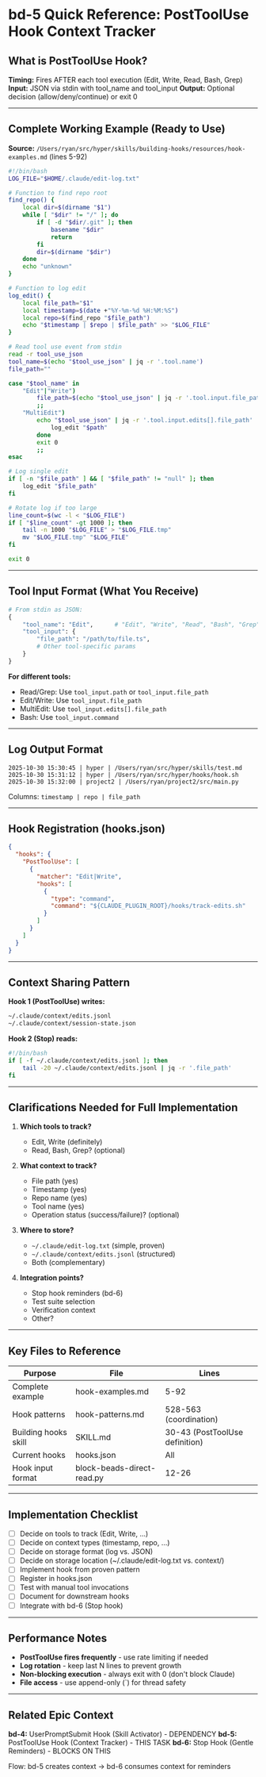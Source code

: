 # bd-5 Quick Reference: PostToolUse Hook Context Tracker

## What is PostToolUse Hook?

**Timing:** Fires AFTER each tool execution (Edit, Write, Read, Bash, Grep)
**Input:** JSON via stdin with tool_name and tool_input
**Output:** Optional decision (allow/deny/continue) or exit 0

---

## Complete Working Example (Ready to Use)

**Source:** `/Users/ryan/src/hyper/skills/building-hooks/resources/hook-examples.md` (lines 5-92)

```bash
#!/bin/bash
LOG_FILE="$HOME/.claude/edit-log.txt"

# Function to find repo root
find_repo() {
    local dir=$(dirname "$1")
    while [ "$dir" != "/" ]; do
        if [ -d "$dir/.git" ]; then
            basename "$dir"
            return
        fi
        dir=$(dirname "$dir")
    done
    echo "unknown"
}

# Function to log edit
log_edit() {
    local file_path="$1"
    local timestamp=$(date +"%Y-%m-%d %H:%M:%S")
    local repo=$(find_repo "$file_path")
    echo "$timestamp | $repo | $file_path" >> "$LOG_FILE"
}

# Read tool use event from stdin
read -r tool_use_json
tool_name=$(echo "$tool_use_json" | jq -r '.tool.name')
file_path=""

case "$tool_name" in
    "Edit"|"Write")
        file_path=$(echo "$tool_use_json" | jq -r '.tool.input.file_path')
        ;;
    "MultiEdit")
        echo "$tool_use_json" | jq -r '.tool.input.edits[].file_path' | while read -r path; do
            log_edit "$path"
        done
        exit 0
        ;;
esac

# Log single edit
if [ -n "$file_path" ] && [ "$file_path" != "null" ]; then
    log_edit "$file_path"
fi

# Rotate log if too large
line_count=$(wc -l < "$LOG_FILE")
if [ "$line_count" -gt 1000 ]; then
    tail -n 1000 "$LOG_FILE" > "$LOG_FILE.tmp"
    mv "$LOG_FILE.tmp" "$LOG_FILE"
fi

exit 0
```

---

## Tool Input Format (What You Receive)

```python
# From stdin as JSON:
{
    "tool_name": "Edit",      # "Edit", "Write", "Read", "Bash", "Grep", etc.
    "tool_input": {
        "file_path": "/path/to/file.ts",
        # Other tool-specific params
    }
}
```

**For different tools:**
- Read/Grep: Use `tool_input.path` or `tool_input.file_path`
- Edit/Write: Use `tool_input.file_path`
- MultiEdit: Use `tool_input.edits[].file_path`
- Bash: Use `tool_input.command`

---

## Log Output Format

```
2025-10-30 15:30:45 | hyper | /Users/ryan/src/hyper/skills/test.md
2025-10-30 15:31:12 | hyper | /Users/ryan/src/hyper/hooks/hook.sh
2025-10-30 15:32:00 | project2 | /Users/ryan/project2/src/main.py
```

Columns: `timestamp | repo | file_path`

---

## Hook Registration (hooks.json)

```json
{
  "hooks": {
    "PostToolUse": [
      {
        "matcher": "Edit|Write",
        "hooks": [
          {
            "type": "command",
            "command": "${CLAUDE_PLUGIN_ROOT}/hooks/track-edits.sh"
          }
        ]
      }
    ]
  }
}
```

---

## Context Sharing Pattern

**Hook 1 (PostToolUse) writes:**
```bash
~/.claude/context/edits.jsonl
~/.claude/context/session-state.json
```

**Hook 2 (Stop) reads:**
```bash
#!/bin/bash
if [ -f ~/.claude/context/edits.jsonl ]; then
    tail -20 ~/.claude/context/edits.jsonl | jq -r '.file_path'
fi
```

---

## Clarifications Needed for Full Implementation

1. **Which tools to track?**
   - Edit, Write (definitely)
   - Read, Bash, Grep? (optional)

2. **What context to track?**
   - File path (yes)
   - Timestamp (yes)
   - Repo name (yes)
   - Tool name (yes)
   - Operation status (success/failure)? (optional)

3. **Where to store?**
   - `~/.claude/edit-log.txt` (simple, proven)
   - `~/.claude/context/edits.jsonl` (structured)
   - Both (complementary)

4. **Integration points?**
   - Stop hook reminders (bd-6)
   - Test suite selection
   - Verification context
   - Other?

---

## Key Files to Reference

| Purpose | File | Lines |
|---------|------|-------|
| Complete example | hook-examples.md | 5-92 |
| Hook patterns | hook-patterns.md | 528-563 (coordination) |
| Building hooks skill | SKILL.md | 30-43 (PostToolUse definition) |
| Current hooks | hooks.json | All |
| Hook input format | block-beads-direct-read.py | 12-26 |

---

## Implementation Checklist

- [ ] Decide on tools to track (Edit, Write, ...)
- [ ] Decide on context types (timestamp, repo, ...)
- [ ] Decide on storage format (log vs. JSON)
- [ ] Decide on storage location (~/.claude/edit-log.txt vs. context/)
- [ ] Implement hook from proven pattern
- [ ] Register in hooks.json
- [ ] Test with manual tool invocations
- [ ] Document for downstream hooks
- [ ] Integrate with bd-6 (Stop hook)

---

## Performance Notes

- **PostToolUse fires frequently** - use rate limiting if needed
- **Log rotation** - keep last N lines to prevent growth
- **Non-blocking execution** - always exit with 0 (don't block Claude)
- **File access** - use append-only (`) for thread safety

---

## Related Epic Context

**bd-4:** UserPromptSubmit Hook (Skill Activator) - DEPENDENCY
**bd-5:** PostToolUse Hook (Context Tracker) - THIS TASK
**bd-6:** Stop Hook (Gentle Reminders) - BLOCKS ON THIS

Flow: bd-5 creates context → bd-6 consumes context for reminders
